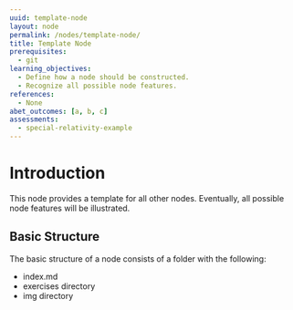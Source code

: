 ```yaml
---
uuid: template-node
layout: node
permalink: /nodes/template-node/
title: Template Node
prerequisites:
  - git
learning_objectives:
  - Define how a node should be constructed.
  - Recognize all possible node features.
references:
  - None
abet_outcomes: [a, b, c]
assessments: 
  - special-relativity-example
---
```


# Introduction

This node provides a template for all other nodes. Eventually, all
possible node features will be illustrated.

## Basic Structure

The basic structure of a node consists of a folder with 
the following:

- index.md
- exercises directory
- img directory



